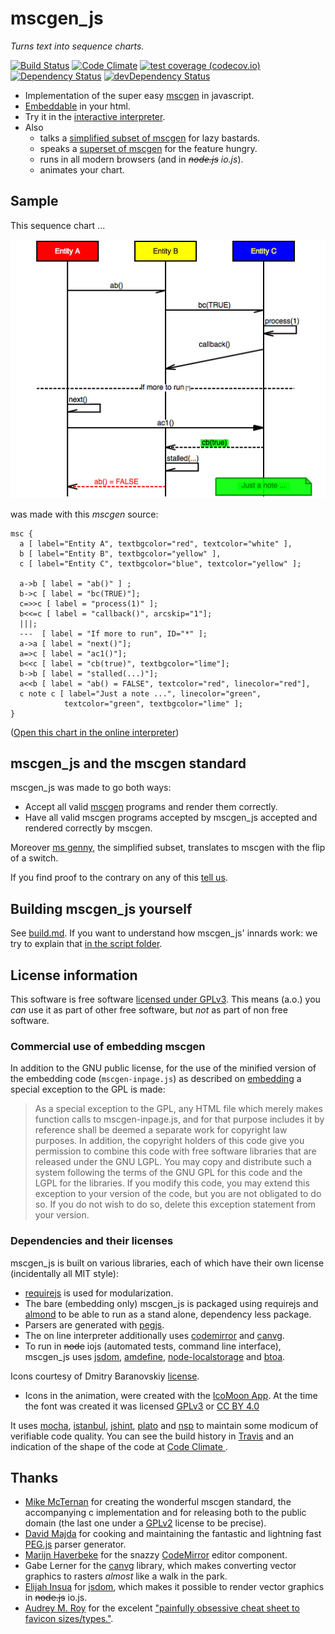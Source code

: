 # mscgen_js
*Turns text into sequence charts.*

[![Build Status](https://travis-ci.org/sverweij/mscgen_js.svg?branch=master)](https://travis-ci.org/sverweij/mscgen_js)
[![Code Climate](https://codeclimate.com/github/sverweij/mscgen_js/badges/gpa.svg)](https://codeclimate.com/github/sverweij/mscgen_js)
[![test coverage (codecov.io)](http://codecov.io/github/sverweij/mscgen_js/coverage.svg?branch=master)](http://codecov.io/github/sverweij/mscgen_js?branch=master)
[![Dependency Status](https://david-dm.org/sverweij/mscgen_js.svg)](https://david-dm.org/sverweij/mscgen_js)
[![devDependency Status](https://david-dm.org/sverweij/mscgen_js/dev-status.svg)](https://david-dm.org/sverweij/mscgen_js#info=devDependencies)
- Implementation of the super easy [mscgen][1] in javascript.
- [Embeddable][30] in your html.
- Try it in the [interactive interpreter][2].
- Also
  - talks a [simplified subset of mscgen][5] for lazy bastards.
  - speaks a [superset of mscgen][29] for the feature hungry.
  - runs in all modern browsers (and in ~~_node.js_~~ _io.js_).
  - animates your chart.

## Sample
This sequence chart ...

![a sample sequence chart, rendered as png](wikum/readme.png)

was made with this *mscgen* source:

    msc {
      a [ label="Entity A", textbgcolor="red", textcolor="white" ],
      b [ label="Entity B", textbgcolor="yellow" ],
      c [ label="Entity C", textbgcolor="blue", textcolor="yellow" ];

      a->b [ label = "ab()" ] ;
      b->c [ label = "bc(TRUE)"];
      c=>>c [ label = "process(1)" ];
      b<<=c [ label = "callback()", arcskip="1"];
      |||;
      ---  [ label = "If more to run", ID="*" ];
      a->a [ label = "next()"];
      a=>c [ label = "ac1()"];
      b<<c [ label = "cb(true)", textbgcolor="lime"];
      b->b [ label = "stalled(...)"];
      a<<b [ label = "ab() = FALSE", textcolor="red", linecolor="red"],
      c note c [ label="Just a note ...", linecolor="green",
                textcolor="green", textbgcolor="lime" ];
    }

([Open this chart in the online interpreter](https://sverweij.github.io/mscgen_js/index.html?lang=mscgen&msc=msc%20{%0A%20%20a%20[%20label%3D%22Entity%20A%22%2C%20textbgcolor%3D%22red%22%2C%20textcolor%3D%22white%22%20]%2C%0A%20%20b%20[%20label%3D%22Entity%20B%22%2C%20textbgcolor%3D%22yellow%22%20]%2C%0A%20%20c%20[%20label%3D%22Entity%20C%22%2C%20textbgcolor%3D%22blue%22%2C%20textcolor%3D%22yellow%22%20]%3B%0A%0A%20%20a-%3Eb%20[%20label%20%3D%20%22ab%28%29%22%20]%20%3B%0A%20%20b-%3Ec%20[%20label%20%3D%20%22bc%28TRUE%29%22]%3B%0A%20%20c%3D%3E%3Ec%20[%20label%20%3D%20%22process%281%29%22%20]%3B%0A%20%20b%3C%3C%3Dc%20[%20label%20%3D%20%22callback%28%29%22%2C%20arcskip%3D%221%22]%3B%0A%20%20|||%3B%0A%20%20---%20%20[%20label%20%3D%20%22If%20more%20to%20run%22%2C%20ID%3D%22*%22%20]%3B%0A%20%20a-%3Ea%20[%20label%20%3D%20%22next%28%29%22]%3B%0A%20%20a%3D%3Ec%20[%20label%20%3D%20%22ac1%28%29%22]%3B%0A%20%20b%3C%3Cc%20[%20label%20%3D%20%22cb%28true%29%22%2C%20textbgcolor%3D%22lime%22]%3B%0A%20%20b-%3Eb%20[%20label%20%3D%20%22stalled%28...%29%22]%3B%0A%20%20a%3C%3Cb%20[%20label%20%3D%20%22ab%28%29%20%3D%20FALSE%22%2C%20textcolor%3D%22red%22%2C%20linecolor%3D%22red%22]%2C%0A%20%20c%20note%20c%20[%20label%3D%22Just%20a%20note%20...%22%2C%20linecolor%3D%22green%22%2C%0A%20%20%20%20%20%20%20%20%20%20%20%20textcolor%3D%22green%22%2C%20textbgcolor%3D%22lime%22%20]%3B%0A}))

## mscgen_js and the mscgen standard
mscgen_js was made to go both ways:

- Accept all valid [mscgen][1] programs and render them correctly.
- Have all valid mscgen programs accepted by mscgen_js accepted and rendered
  correctly by mscgen.

Moreover [ms genny][5], the simplified subset, translates to mscgen with the
flip of a switch.

If you find proof to the contrary on any of this [tell us][6].


## Building mscgen_js yourself

See [build.md][7]. If you want to understand how mscgen_js' innards work:
we try to explain that [in the script folder][33].

## License information
This software is free software [licensed under GPLv3][3]. This means (a.o.) you _can_ use
it as part of other free software, but _not_ as part of non free software.


### Commercial use of embedding mscgen
In addition to the GNU public license, for the use of the minified version of the embedding code
(```mscgen-inpage.js```) as described on [embedding][30] a special exception
to the GPL is made:  

> As a special exception to the GPL, any HTML file which merely makes
function calls to mscgen-inpage.js, and for that purpose includes
it by reference shall be deemed a separate work for copyright law
purposes. In addition, the copyright holders of this code give you
permission to combine this code with free software libraries that
are released under the GNU LGPL. You may copy and distribute such
a system following the terms of the GNU GPL for this code and the
LGPL for the libraries. If you modify this code, you may extend
this exception to your version of the code, but you are not obligated
to do so. If you do not wish to do so, delete this exception statement
from your version.

### Dependencies and their licenses
mscgen_js is built on various libraries, each of which have their own license (incidentally all
MIT style):
- [requirejs][19] is used for modularization.
- The bare (embedding only) mscgen_js is packaged using requirejs and [almond][31] to be able to run as a stand alone, dependency less package.
- Parsers are generated with [pegjs][12].
- The on line interpreter additionally uses [codemirror][13] and [canvg][16].
- To run in ~~node~~ iojs (automated tests, command line interface), mscgen_js uses [jsdom][25], [amdefine][20], [node-localstorage][36] and [btoa][37].

Icons courtesy of Dmitry Baranovskiy [license][15].

- Icons in the animation, were created with the [IcoMoon App](https://icomoon.io/app/).
At the time the font was created it was licensed
[GPLv3](http://www.gnu.org/licenses/gpl.html) or
[CC BY 4.0](https://creativecommons.org/licenses/by/4.0/)

It uses [mocha][21], [istanbul][28], [jshint][22], [plato][23] and
[nsp][35] to maintain some modicum of verifiable code quality.
You can see the build history in [Travis](https://travis-ci.org/sverweij/mscgen_js) and an indication of the
shape of the code at [Code Climate ](https://codeclimate.com/github/sverweij/mscgen_js).

## Thanks
- [Mike McTernan][1] for creating the wonderful mscgen standard, the accompanying c implementation and for
  releasing both to the public domain (the last one under a [GPLv2][18] license to be precise).
- [David Majda][8] for cooking and maintaining the fantastic and lightning fast [PEG.js][9] parser generator.
- [Marijn Haverbeke][10] for the snazzy [CodeMirror][11] editor component.
- Gabe Lerner for the [canvg][17] library, which makes converting vector graphics to rasters _almost_
  like a walk in the park.
- [Elijah Insua][24] for [jsdom][34], which makes it possible to render vector graphics in ~~node.js~~ io.js.
- [Audrey M. Roy](http://www.audreymroy.com/) for the excelent ["painfully obsessive cheat sheet to favicon sizes/types."](https://github.com/audreyr/favicon-cheat-sheet).

[1]: http://www.mcternan.me.uk/mscgen
[2]: https://sverweij.github.io/mscgen_js
[3]: wikum/licenses/license.mscgen_js.md
[5]: wikum/msgenny.md
[6]: https://github.com/sverweij/mscgen_js/labels/compliance
[7]: wikum/build.md
[8]: http://majda.cz/en/
[9]: http://pegjs.majda.cz/
[10]: http://marijnhaverbeke.nl
[11]: http://codemirror.net
[12]: wikum/licenses/license.pegjs.md
[13]: wikum/licenses/license.codemirror.md
[15]: wikum/licenses/license.icons.md
[16]: wikum/licenses/license.canvg.md
[17]: https://github.com/gabelerner/canvg
[18]: http://code.google.com/p/mscgen/source/browse/trunk/COPYING
[19]: wikum/licenses/license.requirejs.md
[20]: wikum/licenses/license.amdefine.md
[21]: wikum/licenses/license.mocha.md
[22]: wikum/licenses/license.jshint.md
[23]: wikum/licenses/license.plato.md
[24]: http://tmpvar.com/
[25]: wikum/licenses/license.jsdom.md
[26]: http://cs.brown.edu/~dap/
[27]: https://npmjs.org/package/posix-getopt
[28]: wikum/licenses/license.istanbul.md
[29]: wikum/xu.md
[30]: https://sverweij.github.io/mscgen_js/embed.html
[31]: https://github.com/jrburke/almond
[33]: src/script
[34]: https://github.com/tmpvar/jsdom
[35]: https://nodesecurity.io/
[36]: wikum/licenses/license.node-localstorage.md
[37]: wikum/licenses/license.btoa.md
